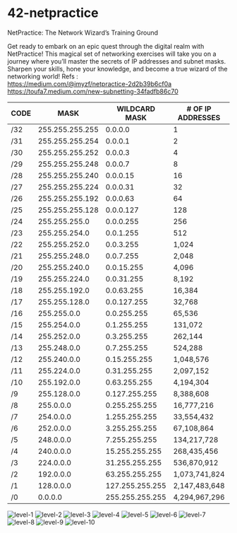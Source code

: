 # 42-netpractice

NetPractice: The Network Wizard’s Training Ground 

Get ready to embark on an epic quest through the digital realm with NetPractice! This magical set of networking exercises will take you on a journey where you’ll master the secrets of IP addresses and subnet masks. Sharpen your skills, hone your knowledge, and become a true wizard of the networking world!
Refs : </br>
https://medium.com/@imyzf/netpractice-2d2b39b6cf0a </br>
https://toufa7.medium.com/new-subnetting-34fadfb86c70

| CODE | MASK | WILDCARD MASK | # OF IP ADDRESSES | # OF USABLE IP ADDRESSES |
|------|-------------|---------------|-------------------|-------------------|
| /32 |	255.255.255.255 |	0.0.0.0 |	1	| 1
| /31 |	255.255.255.254 |	0.0.0.1 |	2	| 2
| /30 |	255.255.255.252 |	0.0.0.3 |	4	| 2
| /29 |	255.255.255.248 |	0.0.0.7 |	8	| 6
| /28 |	255.255.255.240 |	0.0.0.15 |	16	| 14
| /27 |	255.255.255.224 |	0.0.0.31 |	32	| 30
| /26 |	255.255.255.192 |	0.0.0.63 |	64 	| 62
| /25 |	255.255.255.128 |	0.0.0.127 |	128 | 126
| /24 |	255.255.255.0 |	0.0.0.255 |	256	| 254
| /23 |	255.255.254.0 |	0.0.1.255 |	512	| 510
| /22 |	255.255.252.0 |	0.0.3.255 |	1,024 |	1,022
| /21 |	255.255.248.0 |	0.0.7.255 |	2,048 |	2,046
| /20 |	255.255.240.0 |	0.0.15.255 |	4,096	| 4,094
| /19 |	255.255.224.0 |	0.0.31.255 |	8,192	| 8,190
| /18 |	255.255.192.0 |	0.0.63.255 |	16,384	| 16,382
| /17 |	255.255.128.0 |	0.0.127.255 |	32,768	| 32,766
| /16 |	255.255.0.0 |	0.0.255.255 |	65,536	| 65,534
| /15 |	255.254.0.0 |	0.1.255.255 |	131,072	| 131,070
| /14 |	255.252.0.0 |	0.3.255.255 |	262,144	| 262,142
| /13 |	255.248.0.0 |	0.7.255.255 |	524,288	| 524,286
| /12 |	255.240.0.0 |	0.15.255.255 |	1,048,576 |	1,048,574
| /11 |	255.224.0.0 |	0.31.255.255 |	2,097,152 |	2,097,150
| /10 |	255.192.0.0 |	0.63.255.255 |	4,194,304 |	4,194,302
| /9 |	255.128.0.0 |	0.127.255.255 |	8,388,608 |	8,388,606
| /8 |	255.0.0.0 |	0.255.255.255 |	16,777,216	|16,777,214
| /7 |	254.0.0.0 |	1.255.255.255 |	33,554,432	|33,554,430
| /6 |	252.0.0.0 |	3.255.255.255 |	67,108,864	|67,108,862
| /5 |	248.0.0.0 |	7.255.255.255 |	134,217,728	|134,217,726
| /4 |	240.0.0.0 |	15.255.255.255 |	268,435,456 |	268,435,454
| /3 |	224.0.0.0 |	31.255.255.255 |	536,870,912 |	536,870,910
| /2 |	192.0.0.0 |	63.255.255.255 |	1,073,741,824 |	1,073,741,822
| /1 |	128.0.0.0 |	127.255.255.255 |	2,147,483,648 |	2,147,483,646
| /0 |	0.0.0.0 |	255.255.255.255 |	4,294,967,296 |	4,294,967,294


![level-1](https://github.com/user-attachments/assets/9eefd39b-2099-4b60-b50b-3a85bce21fb4)
![level-2](https://github.com/user-attachments/assets/f40cae8a-18a9-4341-99aa-332a6f44f156)
![level-3](https://github.com/user-attachments/assets/a6fe6a33-95e2-431c-aedd-726049efd336)
![level-4](https://github.com/user-attachments/assets/9f7f3567-09fb-420b-bc46-d5219c749002)
![level-5](https://github.com/user-attachments/assets/f2b7d3d8-792d-4cf7-8fd5-edda35b549ce)
![level-6](https://github.com/user-attachments/assets/a7865214-340e-449e-9550-8021edab40df)
![level-7](https://github.com/user-attachments/assets/aea49446-f514-43fe-8371-7f7a77b3e3fd)
![level-8](https://github.com/user-attachments/assets/90228dcf-a897-4f6b-b87e-6a9acdf2e038)
![level-9](https://github.com/user-attachments/assets/ca82bcd4-84f8-4228-b7ea-13d774c4ec13)
![level-10](https://github.com/user-attachments/assets/3de20d50-bedf-4143-a0ac-4d4e76b9cac0)

